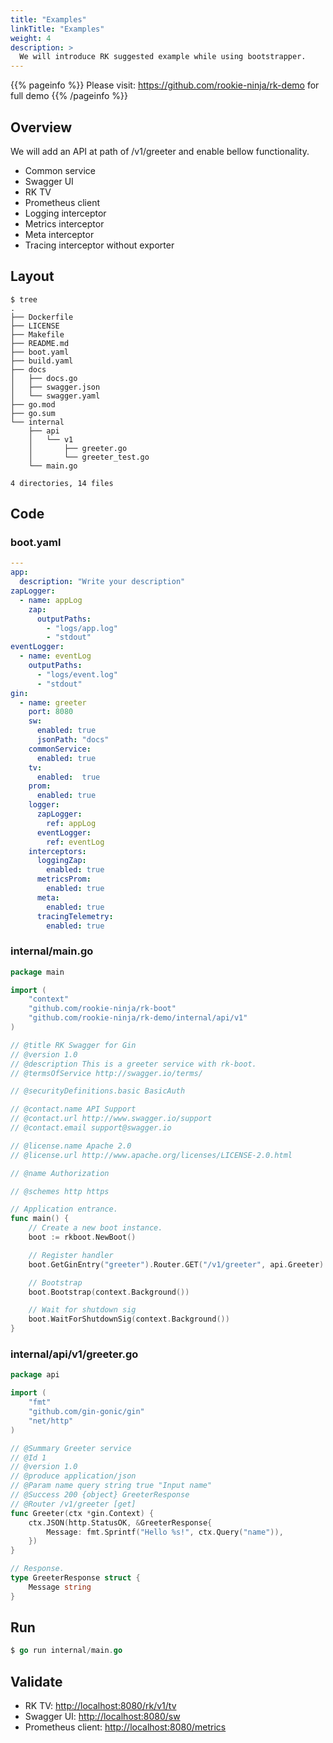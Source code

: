 ```yaml
---
title: "Examples"
linkTitle: "Examples"
weight: 4
description: >
  We will introduce RK suggested example while using bootstrapper.
---
```

{{% pageinfo %}} 
Please visit: https://github.com/rookie-ninja/rk-demo for full demo
{{% /pageinfo %}}

## Overview
We will add an API at path of /v1/greeter and enable bellow functionality.

- Common service
- Swagger UI
- RK TV
- Prometheus client
- Logging interceptor
- Metrics interceptor
- Meta interceptor
- Tracing interceptor without exporter

## Layout
```shell script
$ tree
.
├── Dockerfile
├── LICENSE
├── Makefile
├── README.md
├── boot.yaml
├── build.yaml
├── docs
│   ├── docs.go
│   ├── swagger.json
│   └── swagger.yaml
├── go.mod
├── go.sum
└── internal
    ├── api
    │   └── v1
    │       ├── greeter.go
    │       └── greeter_test.go
    └── main.go

4 directories, 14 files
```

## Code
### boot.yaml
```yaml
---
app:
  description: "Write your description"
zapLogger:
  - name: appLog
    zap:
      outputPaths:
        - "logs/app.log"
        - "stdout"
eventLogger:
  - name: eventLog
    outputPaths:
      - "logs/event.log"
      - "stdout"
gin:
  - name: greeter
    port: 8080
    sw:
      enabled: true
      jsonPath: "docs"
    commonService:
      enabled: true
    tv:
      enabled:  true
    prom:
      enabled: true
    logger:
      zapLogger:
        ref: appLog
      eventLogger:
        ref: eventLog
    interceptors:
      loggingZap:
        enabled: true
      metricsProm:
        enabled: true
      meta:
        enabled: true
      tracingTelemetry:
        enabled: true
```

### internal/main.go
```go
package main

import (
	"context"
	"github.com/rookie-ninja/rk-boot"
	"github.com/rookie-ninja/rk-demo/internal/api/v1"
)

// @title RK Swagger for Gin
// @version 1.0
// @description This is a greeter service with rk-boot.
// @termsOfService http://swagger.io/terms/

// @securityDefinitions.basic BasicAuth

// @contact.name API Support
// @contact.url http://www.swagger.io/support
// @contact.email support@swagger.io

// @license.name Apache 2.0
// @license.url http://www.apache.org/licenses/LICENSE-2.0.html

// @name Authorization

// @schemes http https

// Application entrance.
func main() {
	// Create a new boot instance.
	boot := rkboot.NewBoot()

	// Register handler
	boot.GetGinEntry("greeter").Router.GET("/v1/greeter", api.Greeter)

	// Bootstrap
	boot.Bootstrap(context.Background())

	// Wait for shutdown sig
	boot.WaitForShutdownSig(context.Background())
}
```

### internal/api/v1/greeter.go
```go
package api

import (
	"fmt"
	"github.com/gin-gonic/gin"
	"net/http"
)

// @Summary Greeter service
// @Id 1
// @version 1.0
// @produce application/json
// @Param name query string true "Input name"
// @Success 200 {object} GreeterResponse
// @Router /v1/greeter [get]
func Greeter(ctx *gin.Context) {
	ctx.JSON(http.StatusOK, &GreeterResponse{
		Message: fmt.Sprintf("Hello %s!", ctx.Query("name")),
	})
}

// Response.
type GreeterResponse struct {
	Message string
}
```

## Run
```go
$ go run internal/main.go
```

## Validate
- RK TV: [http://localhost:8080/rk/v1/tv](http://localhost:8080/rk/v1/tv)
- Swagger UI: [http://localhost:8080/sw](http://localhost:8080/sw)
- Prometheus client: [http://localhost:8080/metrics](http://localhost:8080/metrics)